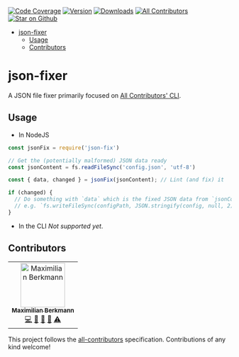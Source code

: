 <!-- START doctoc generated TOC please keep comment here to allow auto update -->
<!-- [![Build Status](https://img.shields.io/circleci/project/all-contributors/all-contributors-cli/master.svg)](https://circleci.com/gh/all-contributors/workflows/all-contributors-cli/tree/master) -->
[![Code Coverage](https://img.shields.io/codecov/c/github/Berkmann18/json-fixer.svg)](https://codecov.io/github/Berkmann18/json-fixer)
[![Version](https://img.shields.io/npm/v/json-fixer.svg)](https://www.npmjs.com/package/json-fixer)
[![Downloads](https://img.shields.io/npm/dm/all-contributors-cli.svg)](http://www.npmtrends.com/json-fixer)
[![All Contributors](https://img.shields.io/badge/all_contributors-1-orange.svg?style=flat-square)](#contributors)
[![Star on Github](https://img.shields.io/github/stars/Berkmann18/json-fixer.svg?style=social)](https://github.com/Berkmann18/json-fixer/stargazers)
<!-- DON'T EDIT THIS SECTION, INSTEAD RE-RUN doctoc TO UPDATE -->

- [json-fixer](#json-fixer)
  - [Usage](#usage)
  - [Contributors](#contributors)

<!-- END doctoc generated TOC please keep comment here to allow auto update -->

# json-fixer

A JSON file fixer primarily focused on [All Contributors' CLI](https://github.com/all-contributors/all-contributors-cli).

## Usage
- In NodeJS

```js
const jsonFix = require('json-fix')

// Get the (potentially malformed) JSON data ready
const jsonContent = fs.readFileSync('config.json', 'utf-8')

const { data, changed } = jsonFix(jsonContent); // Lint (and fix) it

if (changed) {
  // Do something with `data` which is the fixed JSON data from `jsonContent`
  // e.g. `fs.writeFileSync(configPath, JSON.stringify(config, null, 2))`
}
```

- In the CLI
_Not supported yet_.


## Contributors

<!-- ALL-CONTRIBUTORS-LIST:START - Do not remove or modify this section -->
<!-- prettier-ignore -->
<table><tr><td align="center"><a href="http://maxcubing.wordpress.com"><img src="https://avatars0.githubusercontent.com/u/8260834?v=4" width="100px;" alt="Maximilian Berkmann"/><br /><sub><b>Maximilian Berkmann</b></sub></a><br /><a href="https://github.com/Berkmann18/json-fixer/commits?author=Berkmann18" title="Code">💻</a> <a href="https://github.com/Berkmann18/json-fixer/commits?author=Berkmann18" title="Documentation">📖</a> <a href="#ideas-Berkmann18" title="Ideas, Planning, & Feedback">🤔</a> <a href="#maintenance-Berkmann18" title="Maintenance">🚧</a> <a href="https://github.com/Berkmann18/json-fixer/commits?author=Berkmann18" title="Tests">⚠️</a></td></tr></table>

<!-- ALL-CONTRIBUTORS-LIST:END -->

This project follows the [all-contributors](https://github.com/all-contributors/all-contributors) specification. Contributions of any kind welcome!
